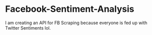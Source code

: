 # Facebook-Sentiment-Analysis
I am creating an API for FB Scraping because everyone is fed up with Twitter Sentiments lol.
